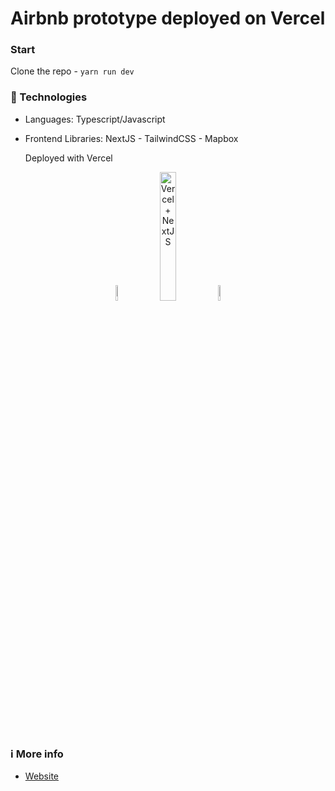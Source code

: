 # Airbnb prototype deployed on Vercel

### Start

Clone the repo - `yarn run dev`

### 🤖 Technologies

- Languages: Typescript/Javascript
- Frontend Libraries: NextJS - TailwindCSS - Mapbox

  Deployed with Vercel

<p align="center">
    <img src="https://user-images.githubusercontent.com/31222514/149813300-65804694-d3ea-4e31-955d-dbc47229a82d.png" width="8%" alt="Typescript logo">
    <img src="https://res.cloudinary.com/practicaldev/image/fetch/s--DWovAEyS--/c_imagga_scale,f_auto,fl_progressive,h_420,q_auto,w_1000/https://dev-to-uploads.s3.amazonaws.com/i/lr4rm1p2pcezmxqs5dqk.png" width="23%" alt="Vercel + NextJS">
    <img src="https://codekitapp.com/images/help/free-tailwind-icon@2x.png" width="8%" alt="Tailwind CSS">
</p>

### ℹ️ More info

- [Website](https://prototype-air-bnb.vercel.app/)
